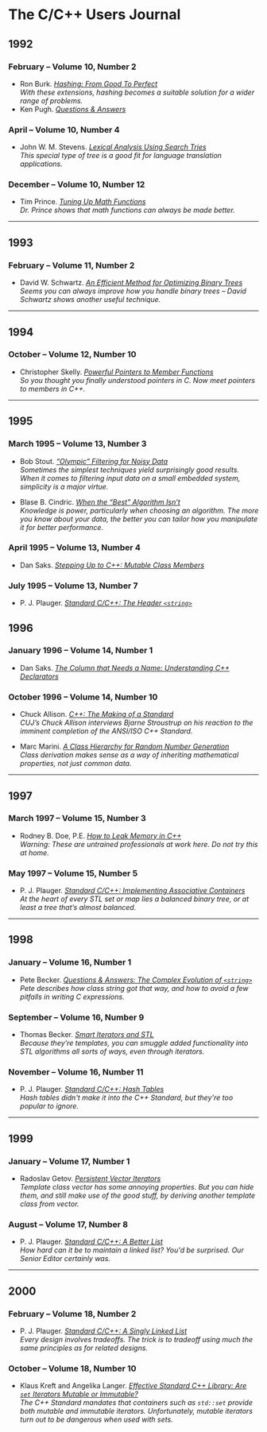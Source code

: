 # The C/C++ Users Journal

## 1992

### February – Volume 10, Number 2

* Ron Burk. [*Hashing: From Good To Perfect*](10.02/burk/burk.md)\
*With these extensions, hashing becomes a suitable solution for a wider range of problems.*
* Ken Pugh. [*Questions & Answers*](10.02/pugh/pugh.md)

### April – Volume 10, Number 4

* John W. M. Stevens. [*Lexical Analysis Using Search Tries*](10.04/jstevens/jstevens.md)\
*This special type of tree is a good fit for language translation applications.*

### December – Volume 10, Number 12

* Tim Prince. [*Tuning Up Math Functions*](10.12/prince/prince.md)\
*Dr. Prince shows that math functions can always be made better.*

---

## 1993

### February – Volume 11, Number 2

* David W. Schwartz. [*An Efficient Method for Optimizing Binary Trees*](11.02/schwartz/schwartz.md)\
*Seems you can always improve how you handle binary trees – David Schwartz shows another useful technique.*

---

## 1994

### October – Volume 12, Number 10

* Christopher Skelly. [*Powerful Pointers to Member Functions*](12.10/skelly/skelly.md)\
*So you thought you finally understood pointers in C. Now meet pointers to members in C++.*

---

## 1995

### March 1995 – Volume 13, Number 3

* Bob Stout. [*“Olympic” Filtering for Noisy Data*](13.03/stout/stout.md)\
*Sometimes the simplest techniques yield surprisingly good results. When it comes to filtering input data on a small embedded system, simplicity is a major virtue.*

* Blase B. Cindric. [*When the “Best” Algorithm Isn’t*](13.03/cindric/cindric.md)\
*Knowledge is power, particularly when choosing an algorithm. The more you know about your data, the better you can tailor how you manipulate it for better performance.*

### April 1995 – Volume 13, Number 4

* Dan Saks. [*Stepping Up to C++: Mutable Class Members*](13.04/saks/saks.md)

### July 1995 – Volume 13, Number 7

* P. J. Plauger. [*Standard C/C++: The Header `<string>`*](13.07/plauger/plauger.md)

## 1996

### January 1996 – Volume 14, Number 1

* Dan Saks. [*The Column that Needs a Name: Understanding C++ Declarators*](14.01/saks/saks.md)

### October 1996 – Volume 14, Number 10

* Chuck Allison. [*C++: The Making of a Standard*](14.10/allison/allison.md)\
*CUJ’s Chuck Allison interviews Bjarne Stroustrup on his reaction to the imminent completion of the ANSI/ISO C++ Standard.*

* Marc Marini. [*A Class Hierarchy for Random Number Generation*](14.10/marini/marini.md)\
*Class derivation makes sense as a way of inheriting mathematical properties, not just common data.*

---

## 1997

### March 1997 – Volume 15, Number 3

* Rodney B. Doe, P.E. [*How to Leak Memory in C++*](15.03/doe/doe.md)\
*Warning: These are untrained professionals at work here. Do not try this at home.*

### May 1997 – Volume 15, Number 5

* P. J. Plauger. [*Standard C/C++: Implementing Associative Containers*](15.05/plauger/plauger.md)\
*At the heart of every STL set or map lies a balanced binary tree, or at least a tree that’s almost balanced.*

---

## 1998

### January – Volume 16, Number 1

* Pete Becker. [*Questions & Answers: The Complex Evolution of `<string>`*](16.01/becker/becker.md)\
*Pete describes how class string got that way, and how to avoid a few pitfalls in writing C expressions.*

### September – Volume 16, Number 9

* Thomas Becker. [*Smart Iterators and STL*](16.09/tbecker/tbecker.md)\
*Because they’re templates, you can smuggle added functionality into STL algorithms all sorts of ways, even through iterators.*

### November – Volume 16, Number 11

* P. J. Plauger. [*Standard C/C++: Hash Tables*](16.11/plauger/plauger.md)\
*Hash tables didn't make it into the C++ Standard, but they're too popular to ignore.*

---

## 1999

### January – Volume 17, Number 1

* Radoslav Getov. [*Persistent Vector Iterators*](17.01/getov/getov.md)\
*Template class vector has some annoying properties. But you can hide them, and still make use of the good stuff, by deriving another template class from vector.*

### August – Volume 17, Number 8

* P. J. Plauger. [*Standard C/C++: A Better List*](17.08/plauger/plauger.md)\
*How hard can it be to maintain a linked list? You'd be surprised. Our Senior Editor certainly was.*

---

## 2000

### February – Volume 18, Number 2

* P. J. Plauger. [*Standard C/C++: A Singly Linked List*](18.02/plauger/plauger.md)\
*Every design involves tradeoffs. The trick is to tradeoff using much the same principles as for related designs.*

### October – Volume 18, Number 10

* Klaus Kreft and Angelika Langer. [*Effective Standard C++ Library: Are `set` Iterators Mutable or Immutable?*](18.10/kreft/kreft.md)\
*The C++ Standard mandates that containers such as `std::set` provide both mutable and immutable iterators. Unfortunately, mutable iterators turn out to be dangerous when used with sets.*
